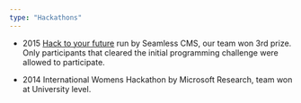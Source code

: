 ```yaml
---
type: "Hackathons"
---
```


* 2015 <a href="http://www.hacktoyourfuture.today/Home" target = "_blank">Hack to your future</a> run by Seamless CMS, our team won 3rd prize. Only participants that cleared the initial programming challenge were allowed to participate.

* 2014 International Womens Hackathon by Microsoft Research, team won at University level.

